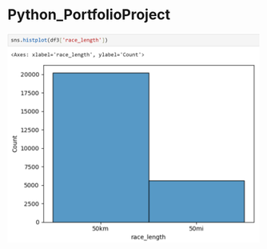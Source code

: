 # Python_PortfolioProject

![Diagram](https://github.com/AnnabellemRuckle/Python_PortfolioProject/blob/main/Images/Screenshot1.png)



